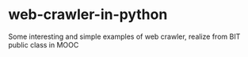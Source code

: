 # web-crawler-in-python
Some interesting and simple examples of web crawler, realize from BIT public class in MOOC
